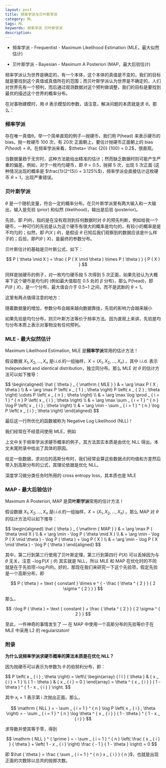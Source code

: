 ```yaml
---
layout: post
title: 频率学派与贝叶斯学派
category: ML
tags: ML
keywords: 频率学派 贝叶斯学派
description:
---
```


- 频率学派 - Frequentist - Maximum Likelihood Estimation (MLE，最大似然估计)

- 贝叶斯学派 - Bayesian - Maximum A Posteriori (MAP，最大后验估计)

频率学派认为世界是确定的，有一个本体，这个本体的真值是不变的，我们的目标就是要找到这个真值或真值所在的范围；而贝叶斯学派认为世界是不确定的，人们对世界先有一个预判，而后通过观测数据对这个预判做调整，我们的目标是要找到最优的描述这个世界的概率分布。

在对事物建模时，用 $\theta$ 表示模型的参数，请注意，解决问题的本质就是求 $\theta$。那么：

### 频率学派

存在唯一真值θ。举一个简单直观的例子—抛硬币，我们用 P(head) 来表示硬币的 bias。抛一枚硬币 100 次，有 20次 正面朝上，要估计抛硬币正面朝上的 bias $P(head)=\theta$。在频率学派来看，$\theta= \frac {20} {100} = 0.2$，很直观。

当数据量趋于无穷时，这种方法能给出精准的估计；然而缺乏数据时则可能产生严重的偏差。例如，对于一枚均匀硬币，即 $\theta = 0.5$，抛掷 5 次，出现 5 次正面 (这种情况出现的概率是 $\frac{1}{2^{5}} = 3.125%$)，频率学派会直接估计这枚硬币 $\theta = 1$，出现严重错误。

### 贝叶斯学派

$\theta$ 是一个随机变量，符合一定的概率分布。在贝叶斯学派里有两大输入和一大输出，输入是先验 (prior) 和似然 (likelihood)，输出是后验 (posterior)。

先验，即 $P (\theta)$，指的是在没有观测到任何数据时对 $\theta$ 的预先判断，例如给我一个硬币，一种可行的先验是认为这个硬币有很大的概率是均匀的，有较小的概率是是不均匀的；似然，即 $P ( X \mid \theta )$，是假设 $\theta$ 已知后我们观察到的数据应该是什么样子的；后验，即$P ( \theta \mid X )$，是最终的参数分布。

贝叶斯估计的基础是贝叶斯公式，如下：

$$
P ( \theta \mid X ) = \frac { P ( X \mid \theta ) \times P ( \theta ) } { P ( X ) }
$$

同样是抛硬币的例子，对一枚均匀硬币抛 5 次得到 5 次正面，如果先验认为大概率下这个硬币是均匀的 (例如最大值取在 0.5 处的 $\beta$ 分布)，那么 P(head)，即 $P ( \theta \mid X )$，是一个分布，最大值会介于 0.5~1 之间，而不是武断的 $\theta = 1$。

这里有两点值得注意的地方：

随着数据量的增加，参数分布会越来越向数据靠拢，先验的影响力会越来越小

如果先验是均匀分布，则贝叶斯方法等价于频率方法。因为直观上来讲，先验是均匀分布本质上表示对事物没有任何预判。

### MLE - 最大似然估计

Maximum Likelihood Estimation, MLE 是**频率学派**常用的估计方法！

假设数据 $X _ { 1 } , X _ { 2 } , \ldots , X _ { n }$ 是i.i.d.的一组抽样，$X = \left( X _ { 1 } , X _ { 2 } , \ldots , X _ { n } \right)$ 。其中 i.i.d. 表示 Independent and identical distribution，独立同分布。那么 MLE 对 $\theta$ 的估计方法可以如下推导：

<div>
$$
\begin{aligned} \hat { \theta } _ { \mathrm { MLE } } & = \arg \max P ( X ; \theta ) \\ & = \arg \max P \left( x _ { 1 } ; \theta \right) P \left( x _ { 2 } ; \theta \right) \cdots P \left( x _ { n } ; \theta \right) \\ & = \arg \max \log \prod _ { i = 1 } ^ { n } P \left( x _ { i } ; \theta \right) \\ & = \arg \max \sum _ { i = 1 } ^ { n } \log P \left( x _ { i } ; \theta \right) \\ & = \arg \min - \sum _ { i = 1 } ^ { n } \log P \left( x _ { i } ; \theta \right) \end{aligned}
$$
</div>

最后这一行所优化的函数被称为 Negative Log Likelihood (NLL)！

我们经常在不经意间使用 MLE，例如

上文中关于频率学派求硬币概率的例子，其方法其实本质是由优化 NLL 得出。本文末尾附录中给出了具体的原因。

给定一些数据，求对应的高斯分布时，我们经常会算这些数据点的均值和方差然后带入到高斯分布的公式，其理论依据是优化 NLL。

深度学习做分类任务时所用的 cross entropy loss，其本质也是 MLE

### MAP - 最大后验估计

Maximum A Posteriori, MAP 是**贝叶斯学派**常用的估计方法！

假设数据 $X _ { 1 } , X _ { 2 } , \ldots , X _ { n }$ 是i.i.d.的一组抽样，$X = \left( X _ { 1 } , X _ { 2 } , \ldots , X _ { n } \right)$ 。那么 MAP 对 $\theta$ 的估计方法可以如下推导：

<div>
$$
\begin{aligned} \hat { \theta } _ { \mathrm { MAP } } & = \arg \max P ( \theta \mid X ) \\ & = \arg \min - \log P ( \theta \mid X ) \\ & = \arg \min - \log P ( X \mid \theta ) - \log P ( \theta ) + \log P ( X ) \\ & = \arg \min - \log P ( X \mid \theta ) - \log P ( \theta ) \end{aligned}
$$
</div>

其中，第二行到第三行使用了贝叶斯定理，第三行到第四行 $P ( X )$ 可以丢掉因为与 $\theta$ 无关。注意 $- \log P ( X \mid \theta )$ 其实就是 NLL，所以 MLE 和 MAP 在优化时的不同就是在于先验项$- \log P (\theta )$。好的，那现在我们来研究一下这个先验项，假定先验是一个高斯分布，即

$$
P ( \theta ) = \text { constant } \times e ^ { - \frac { \theta ^ { 2 } } { 2 \sigma ^ { 2 } } }
$$

那么，

$$
-\log P ( \theta ) = \text { constant } + \frac { \theta ^ { 2 } } { 2 \sigma ^ { 2 } }
$$

至此，一件神奇的事情发生了 — 在 MAP 中使用一个高斯分布的先验等价于在 MLE 中采用 L2 的 regularizaton!

### 附录

**为什么说频率学派求硬币概率的算法本质是在优化 NLL？**

因为抛硬币可以表示为参数为 $\theta$ 的伯努利分布，即：

<div>
$$
P \left( x _ { i } ; \theta \right) = \left\{ \begin{array} { l l } { \theta } & { x _ { i } = 1 } \\ { 1 - \theta } & { x _ { i } = 0 } \end{array} = \theta ^ { x _ { i } } ( 1 - \theta ) ^ { 1 - x _ { i } } \right.
$$
</div>

其中 $x_i= 1$ 表示第 i 次抛出正面。那么，

$$
\mathrm { NLL } = - \sum _ { i = 1 } ^ { n } \log P \left( x _ { i } ; \theta \right) = - \sum _ { i = 1 } ^ { n } \log \theta ^ { x _ { i } } ( 1 - \theta ) ^ { 1 - x _ { i } }
$$

求导数并使其等于零，得到

$$
\mathrm { NLL } ^ { \prime } = - \sum _ { i = 1 } ^ { n } \left( \frac { x _ { i } } { \theta } + \left( 1 - x _ { i } \right) \frac { - 1 } { 1 - \theta } \right) = 0
$$

即 $\hat { \theta } = \frac { \sum _ { i = 1 } ^ { n } x _ { i } } { n }$，也就是出现正面的次数除以总共的抛掷次数。